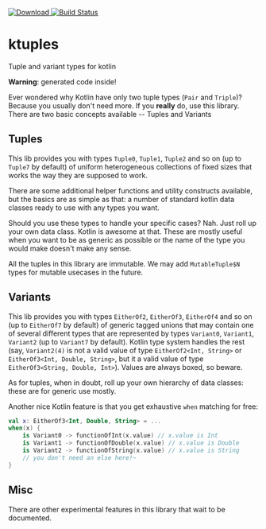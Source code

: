  [ ![Download](https://api.bintray.com/packages/vorpal-research/kotlin-maven/ktuples/images/download.svg) ](https://bintray.com/vorpal-research/kotlin-maven/ktuples/_latestVersion)
 [![Build Status](https://travis-ci.org/belyaev-mikhail/ktuples.svg?branch=master)](https://travis-ci.org/belyaev-mikhail/ktuples)
# ktuples
Tuple and variant types for kotlin

**Warning**: generated code inside!

Ever wondered why Kotlin have only two tuple types (`Pair` and `Triple`)? Because you usually don't need more.
If you **really** do, use this library. There are two basic concepts available -- Tuples and Variants

## Tuples

This lib provides you with types `Tuple0`, `Tuple1`, `Tuple2` and so on (up to `Tuple7` by default) 
of uniform heterogeneous collections of fixed sizes that works the way they are supposed to work.

There are some additional helper functions and utility constructs available, but the basics are as simple as that:
a number of standard kotlin data classes ready to use with any types you want.

Should you use these types to handle your specific cases? Nah. Just roll up your own data class. Kotlin is awesome at that.
These are mostly useful when you want to be as generic as possible or the name of the type you would make doesn't make any sense.

All the tuples in this library are immutable. We may add `MutableTuple$N` types for mutable usecases in the future.

## Variants

This lib provides you with types `EitherOf2`, `EitherOf3`, `EitherOf4` and so on (up to `EitherOf7` by default) 
of generic tagged unions that may contain one of several different types that are represented by types
`Variant0`, `Variant1`, `Variant2` (up to `Variant7` by default). Kotlin type system handles the rest 
(say, `Variant2(4)` is not a valid value of type `EitherOf2<Int, String>` or  `EitherOf3<Int, Double, String>`, but
it a valid value of type `EitherOf3<String, Double, Int>`). Values are always boxed, so beware.

As for tuples, when in doubt, roll up your own hierarchy of data classes: these are for generic use mostly.

Another nice Kotlin feature is that you get exhaustive `when` matching for free:

```kotlin
val x: EitherOf3<Int, Double, String> = ...
when(x) {
    is Variant0 -> functionOfInt(x.value) // x.value is Int
    is Variant1 -> functionOfDouble(x.value) // x.value is Double
    is Variant2 -> functionOfString(x.value) // x.value is String
    // you don't need an else here!~
}
```

## Misc

There are other experimental features in this library that wait to be documented.
